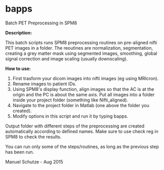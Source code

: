 # bapps
Batch PET Preprocessing in SPM8

**Description:**

This batch scripts runs SPM8 preprocessing routines on pre-aligned nifti PET images in a folder. The reoutines are normalization, segmentation, creating a grey matter mask using segmented images, smoothing, global signal correction and image scaling (usually downscaling).

**How to use:**

1. First trasform your dicom images into nifti images (eg using MRIcron).
2. Rename images to patient IDs.
3. Using SPM8's display function, align images so that the AC is at the origin and the PC is about the same axis. Put all images into a folder inside your project folder (something like Nifti_aligned). 
4. Navigate to the project folder in Matlab (one above the folder you created).
5. Modify options in this script and run it by typing bapps.

Output folder with different steps of the preprocessing are created automatically according to defined names. Make sure to use check reg in SPM8 to check the results.

You can run only some of the steps/routines, as long as the previous step has been run.

Manuel Schutze - Aug 2015
